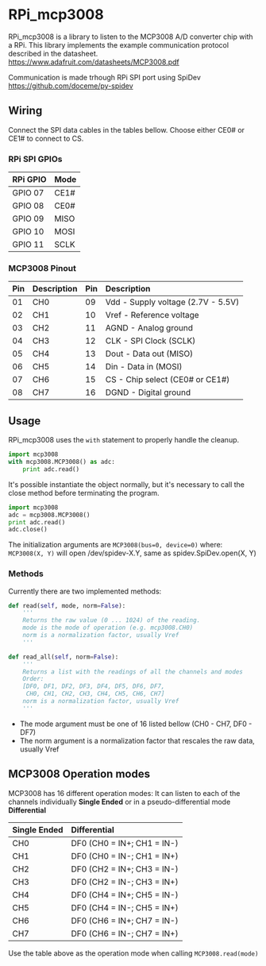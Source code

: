 # RPi_mcp3008
RPi_mcp3008 is a library to listen to the MCP3008 A/D converter chip with a RPi.
This library implements the example communication protocol described in the datasheet.
https://www.adafruit.com/datasheets/MCP3008.pdf

Communication is made trhough RPi SPI port using SpiDev
https://github.com/doceme/py-spidev

## Wiring
Connect the SPI data cables in the tables bellow. Choose either CE0# or CE1# to connect to CS.

### RPi SPI GPIOs

| RPi GPIO  | Mode |
|-----------|:-----|
| GPIO 07   | CE1# |
| GPIO 08   | CE0# |
| GPIO 09   | MISO |
| GPIO 10   | MOSI |
| GPIO 11   | SCLK |


### MCP3008 Pinout

| Pin | Description | Pin | Description |
|-----|:------------|:----|:------------|
| 01  |     CH0     | 09  | Vdd - Supply voltage (2.7V - 5.5V) |
| 02  |     CH1     | 10  | Vref - Reference voltage |
| 03  |     CH2     | 11  | AGND - Analog ground |
| 04  |     CH3     | 12  | CLK - SPI Clock (SCLK) |
| 05  |     CH4     | 13  | Dout - Data out (MISO) |
| 06  |     CH5     | 14  | Din - Data in (MOSI) |
| 07  |     CH6     | 15  | CS - Chip select (CE0# or CE1#) |
| 08  |     CH7     | 16  | DGND - Digital ground |

## Usage

RPi_mcp3008 uses the `with` statement to properly handle the cleanup.
```python
import mcp3008
with mcp3008.MCP3008() as adc:
    print adc.read()
```
It's possible instantiate the object normally, but it's necessary to call the close method before terminating the program.
```python
import mcp3008
adc = mcp3008.MCP3008()
print adc.read()
adc.close()
```
The initialization arguments are `MCP3008(bus=0, device=0)` where:
`MCP3008(X, Y)` will open /dev/spidev-X.Y, same as spidev.SpiDev.open(X, Y)

### Methods
Currently there are two implemented methods:
```python
def read(self, mode, norm=False):
    '''
    Returns the raw value (0 ... 1024) of the reading.
    mode is the mode of operation (e.g. mcp3008.CH0)
    norm is a normalization factor, usually Vref
    '''
```

```python
def read_all(self, norm=False):
    '''
    Returns a list with the readings of all the channels and modes
    Order:
    [DF0, DF1, DF2, DF3, DF4, DF5, DF6, DF7,
     CH0, CH1, CH2, CH3, CH4, CH5, CH6, CH7]
    norm is a normalization factor, usually Vref
    '''
```
* The mode argument must be one of 16 listed bellow (CH0 - CH7, DF0 - DF7)
* The norm argument is a normalization factor that rescales the raw data, usually Vref

## MCP3008 Operation modes
MCP3008 has 16 different operation modes:
It can listen to each of the channels individually **Single Ended** or in a pseudo-differential mode **Differential**

| Single Ended | Differential |
|--------------|:-------------|
| CH0  | DF0  (CH0 = IN+; CH1 = IN-) |
| CH1  | DF0  (CH0 = IN-; CH1 = IN+) |
| CH2  | DF0  (CH2 = IN+; CH3 = IN-) |
| CH3  | DF0  (CH2 = IN-; CH3 = IN+) |
| CH4  | DF0  (CH4 = IN+; CH5 = IN-) |
| CH5  | DF0  (CH4 = IN-; CH5 = IN+) |
| CH6  | DF0  (CH6 = IN+; CH7 = IN-) |
| CH7  | DF0  (CH6 = IN-; CH7 = IN+) |
Use the table above as the operation mode when calling `MCP3008.read(mode)`
